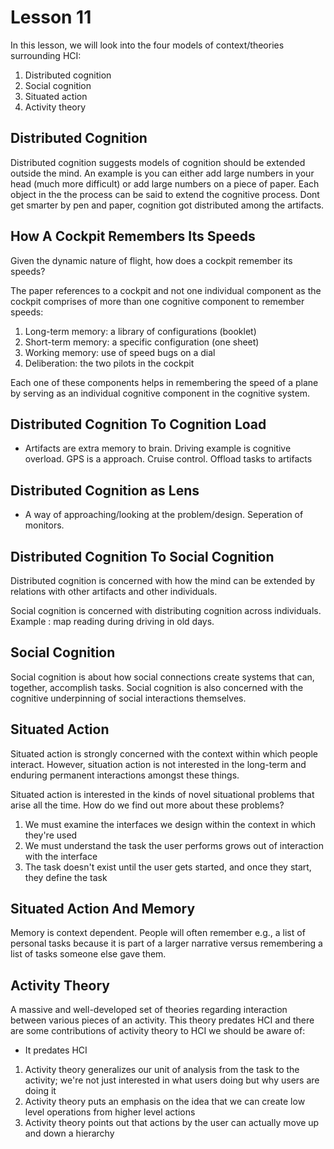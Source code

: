 # Lesson 11

In this lesson, we will look into the four models of context/theories surrounding HCI:

1. Distributed cognition
2. Social cognition
3. Situated action
4. Activity theory

## Distributed Cognition

Distributed cognition suggests models of cognition should be extended outside the mind. An example is you can either add large numbers in your head (much more difficult) or add large numbers on a piece of paper. Each object in the the process can be said to extend the cognitive process. Dont get smarter by pen and paper, cognition got distributed among the artifacts.

## How A Cockpit Remembers Its Speeds

Given the dynamic nature of flight, how does a cockpit remember its speeds?

The paper references to a cockpit and not one individual component as the cockpit comprises of more than one cognitive component to remember speeds:

1. Long-term memory: a library of configurations (booklet)
2. Short-term memory: a specific configuration (one sheet)
3. Working memory: use of speed bugs on a dial 
4. Deliberation: the two pilots in the cockpit

Each one of these components helps in remembering the speed of a plane by serving as an individual cognitive component in the cognitive system.

## Distributed Cognition To Cognition Load

- Artifacts are extra memory to brain. Driving example is cognitive overload. GPS is a approach. Cruise control. Offload tasks to artifacts

## Distributed Cognition as Lens

- A way of approaching/looking at  the problem/design. Seperation of monitors.

## Distributed Cognition To Social Cognition

Distributed cognition is concerned with how the mind can be extended by relations with other artifacts and other individuals.

Social cognition is concerned with distributing cognition across individuals. Example : map reading during driving in old days.

## Social Cognition

Social cognition is about how social connections create systems that can, together, accomplish tasks. Social cognition is also concerned with the cognitive underpinning of social interactions themselves.

## Situated Action

Situated action is strongly concerned with the context within which people interact. However, situation action is not interested in the long-term and enduring permanent interactions amongst these things.

Situated action is interested in the kinds of novel situational problems that arise all the time. How do we find out more about these problems?

1. We must examine the interfaces we design within the context in which they're used
2. We must understand the task the user performs grows out of interaction with the interface
3. The task doesn't exist until the user gets started, and once they start, they define the task

## Situated Action And Memory

Memory is context dependent. People will often remember e.g., a list of personal tasks because it is part of a larger narrative versus remembering a list of tasks someone else gave them.

## Activity Theory

A massive and well-developed set of theories regarding interaction between various pieces of an activity. This theory predates HCI and there are some contributions of activity theory to HCI we should be aware of:

- It predates HCI

1. Activity theory generalizes our unit of analysis from the task to the activity; we're not just interested in what users doing but why users are doing it
2. Activity theory puts an emphasis on the idea that we can create low level operations from higher level actions
3. Activity theory points out that actions by the user can actually move up and down a hierarchy

<!-- ## Section Quizzes

### Exercise: Distributed Cognition

_Which of the following are playing cognitive roles in the system that is paying Morgan's bills?_

1. Morgan herself
2. The pen
3. The checkbook
4. The two piles of bills
5. The bills themselves

### Reflections: Distributed Cognition

_What is the place where the system comprised of you and some number of interfaces is capable of doing more than you alone, specifically because of the qualities that the interfaces possess?_

When I am at home watching lectures or working on a project it is much easier to get things done because of how the interface is set up. I have a large 3440 x 1440 resolution monitor which mostly acts as two-three monitors. It is nice to have this interface as I can switch from one window to another very easily and makes my workflow more simple. Also, I have a monitor splitting software which allows me to arrange up to six windows on my screen which allows me to manage my windows accordingly.

### Design Challenge: Social Cognition

_How do we design a video gaming system that protects users from false perceptions?_

There should be some sort of privacy settings for the user, only certain people can see how much video games the user plays. The user should have the power to control these settings.
 -->
